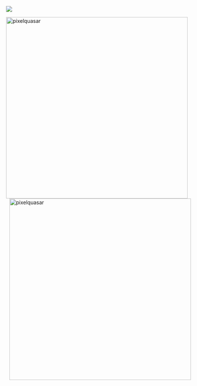 <img src="assets/github-profile-header.svg">

<p float="left">
  <img align="left" src="http://cepbep.ddns.net:3500/langs" alt="pixelquasar" width="495"/>
  <img align="right" src="http://cepbep.ddns.net:3500/wakatime" alt="pixelquasar" width="495"/>
</p>
